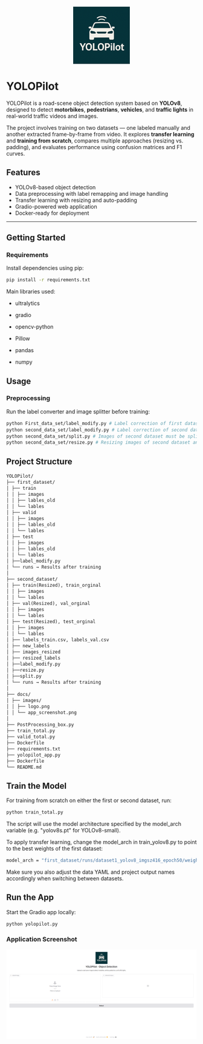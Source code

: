 <p align="center">
  <img src="docs/images/logo.png" alt="YOLOPilot Logo" width="150"/>
</p>

# YOLOPilot 

YOLOPilot is a road-scene object detection system based on **YOLOv8**, designed to detect **motorbikes**, **pedestrians**, **vehicles**, and **traffic lights** in real-world traffic videos and images.

The project involves training on two datasets — one labeled manually and another extracted frame-by-frame from video. It explores **transfer learning** and **training from scratch**, compares multiple approaches (resizing vs. padding), and evaluates performance using confusion matrices and F1 curves.

## Features

- YOLOv8-based object detection
- Data preprocessing with label remapping and image handling
- Transfer learning with resizing and auto-padding
- Gradio-powered web application
- Docker-ready for deployment

---

## Getting Started

### Requirements

Install dependencies using pip:

```bash
pip install -r requirements.txt
```

Main libraries used:

- ultralytics

- gradio

- opencv-python

- Pillow

- pandas

- numpy


## Usage

### Preprocessing

Run the label converter and image splitter before training:

``` bash
python First_data_set/label_modify.py # Label correction of first dataset
python second_data_set/label_modify.py # Label correction of second dataset
python second_data_set/split.py # Images of second dataset must be split according to lables
python second_data_set/resize.py # Resizing images of second dataset and correct the lables to from 480x300 to 416x416 pixels
```



## Project Structure
```
YOLOPilot/
├── first_dataset/
│ ├── train
│ │ ├── images
│ │ ├── lables_old
│ │ └── lables
│ ├── valid
│ │ ├── images
│ │ ├── lables_old
│ │ └── lables
│ ├── test
│ │ ├── images
│ │ ├── lables_old
│ │ └── lables
│ ├──label_modify.py
│ └── runs → Results after training
│ 
├── second_dataset/
│ ├── train(Resized), train_orginal
│ │ ├── images
│ │ └── lables
│ ├── val(Resized), val_orginal
│ │ ├── images
│ │ └── lables
│ ├── test(Resized), test_orginal
│ │ ├── images
│ │ └── lables
│ ├── labels_train.csv, labels_val.csv
│ ├── new_labels
│ ├── images_resized
│ ├── resized_labels
│ ├──label_modify.py
│ ├──resize.py
│ ├──split.py
│ └── runs → Results after training
│
├── docs/
│ ├── images/
│ │ ├── logo.png
│ │ └── app_screenshot.png
│
├── PostProcessing_box.py
├── train_total.py
├── valid_total.py
├── Dockerfile
├── requirements.txt
├── yolopilot_app.py
├── Dockerfile
└── README.md
```

## Train the Model

For training from scratch on either the first or second dataset, run:

```bash
python train_total.py
```

The script will use the model architecture specified by the model_arch variable (e.g. "yolov8s.pt" for YOLOv8-small).

To apply transfer learning, change the model_arch in train_yolov8.py to point to the best weights of the first dataset:

```bash
model_arch = "first_dataset/runs/dataset1_yolov8_imgsz416_epoch50/weights/best.pt"
```
Make sure you also adjust the data YAML and project output names accordingly when switching between datasets.

## Run the App
Start the Gradio app locally:

```bash
python yolopilot.py
```

### Application Screenshot

<p align="center">
  <img src="docs/images/application.png" alt="YOLOPilot App Screenshot" width="600"/>
</p>
